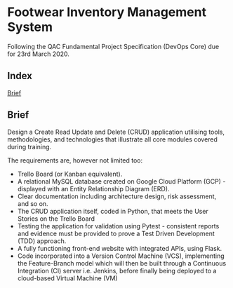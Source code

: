 # Footwear Inventory Management System 
Following the QAC Fundamental Project Specification (DevOps Core) due for 23rd March 2020.

## Index
[Brief](#Brief)

## Brief
Design a Create Read Update and Delete (CRUD) application utilising tools, methodologies, and technologies that illustrate all core modules covered during training.

The requirements are, however not limited too:
- Trello Board (or Kanban equivalent).
- A relational MySQL database created on Google Cloud Platform (GCP) - displayed with an Entity Relationship Diagram (ERD).
- Clear documentation including architecture design, risk assessment, and so on.
- The CRUD application itself, coded in Python, that meets the User Stories on the Trello Board
- Testing the application for validation using Pytest - consistent reports and evidence must be provided to prove a Test Driven Development (TDD) approach.
- A fully functioning front-end website with integrated APIs, using Flask.
- Code incorporated into a Version Control Machine (VCS), implementing the Feature-Branch model which will then be built through a Continuous Integration (CI) server i.e. Jenkins, before finally being deployed to a cloud-based Virtual Machine (VM)
